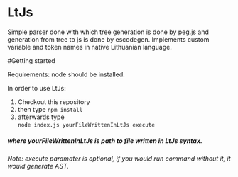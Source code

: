 # LtJs

Simple parser done with which tree generation is done by peg.js and generation from tree to js is done by escodegen.
Implements custom variable and token names in native Lithuanian language.

#Getting started

Requirements: node should be installed.

In order to use LtJs:
 1) Checkout this repository  
 2) then type
`npm install`  
 3) afterwards type  
`node index.js yourFileWrittenInLtJs execute`  
##### where yourFileWrittenInLtJs is path to file written in LtJs syntax.

###### Note: execute paramater is optional, if you would run command without it, it would generate AST.
